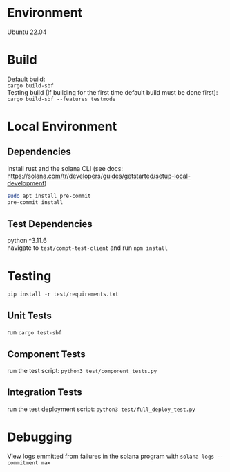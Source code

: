 # Environment

Ubuntu 22.04  

# Build

Default build:  
`cargo build-sbf`  
Testing build (If building for the first time default build must be done first):  
`cargo build-sbf --features testmode` 

# Local Environment

## Dependencies

Install rust and the solana CLI (see docs: https://solana.com/tr/developers/guides/getstarted/setup-local-development)  

```bash
sudo apt install pre-commit
pre-commit install
```

## Test Dependencies

python ^3.11.6  
navigate to `test/compt-test-client` and run `npm install`  

# Testing

`pip install -r test/requirements.txt`  

## Unit Tests

run `cargo test-sbf`  

## Component Tests

run the test script: `python3 test/component_tests.py`

## Integration Tests

run the test deployment script: `python3 test/full_deploy_test.py`  

# Debugging

View logs emmitted from failures in the solana program with `solana logs --commitment max`  
